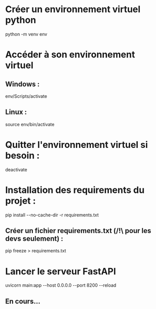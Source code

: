 # Créer un environnement virtuel python
python -m venv env

# Accéder à son environnement virtuel

## Windows :
env/Scripts/activate

## Linux :
source env/bin/activate

# Quitter l'environnement virtuel si besoin :
deactivate

# Installation des requirements du projet :
pip install --no-cache-dir -r requirements.txt

## Créer un fichier requirements.txt (/!\ pour les devs seulement) :
pip freeze > requirements.txt

# Lancer le serveur FastAPI
uvicorn main:app --host 0.0.0.0 --port 8200 --reload

## En cours...